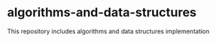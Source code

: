 # algorithms-and-data-structures

This repository includes algorithms and data structures implementation
